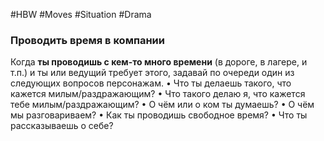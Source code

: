 #HBW #Moves #Situation #Drama 
### Проводить время в компании
Когда **ты проводишь с кем-то много времени** (в дороге, в лагере, и т.п.) и ты или ведущий требует этого, задавай по очереди один из следующих вопросов персонажам. 
• Что ты делаешь такого, что кажется милым/раздражающим? 
• Что такого делаю я, что кажется тебе милым/раздражающим? 
• О чём или о ком ты думаешь? 
• О чём мы разговариваем? 
• Как ты проводишь свободное время? 
• Что ты рассказываешь о себе?
